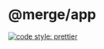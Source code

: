 # @merge/app

[![code style: prettier](https://img.shields.io/badge/code_style-prettier-ff69b4.svg?style=flat-square)](https://github.com/prettier/prettier)
